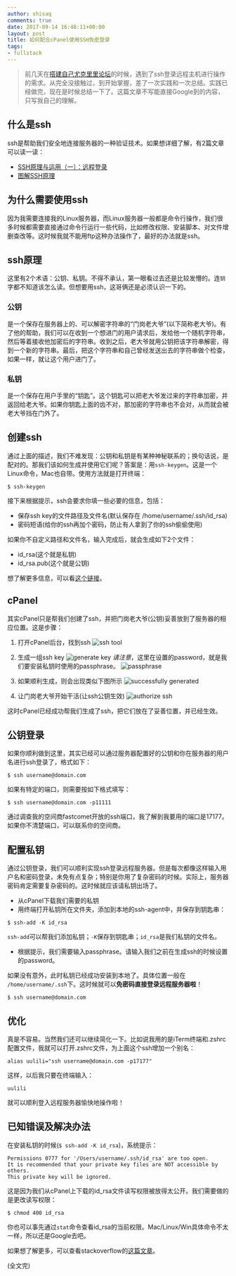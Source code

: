 ```yaml
---
author: shisaq
comments: true
date: 2017-09-14 16:48:11+00:00
layout: post
title: 如何配合cPanel使用SSH免密登录
tags:
- fullstack
---
```


> 前几天在[搭建自己尤克里里论坛](/fullstack/2017/09/13/flarum-deployment.html)的时候，遇到了ssh登录远程主机进行操作的需求。从完全没接触过，到开始掌握，差了一次实践和一次总结。实践已经做完，现在是时候总结一下了。这篇文章不写能直接Google到的内容，只写我自己的理解。

## 什么是ssh

ssh是帮助我们安全地连接服务器的一种验证技术。如果想详细了解，有2篇文章可以读一读：

* [SSH原理与运用（一）：远程登录](http://www.ruanyifeng.com/blog/2011/12/ssh_remote_login.html)
* [图解SSH原理](http://www.jianshu.com/p/33461b619d53)

## 为什么需要使用ssh

因为我需要连接我的Linux服务器，而Linux服务器一般都是命令行操作，我们很多时候都需要直接通过命令行运行一些代码，比如修改权限、安装脚本、对文件增删查改等。这时候我就不能用ftp这种办法操作了，最好的办法就是ssh。

## ssh原理

这里有2个术语：公钥、私钥。不得不承认，第一眼看过去还是比较发懵的。连`钥`字都不知道该怎么读。但想要用ssh，这哥俩还是必须认识一下的。

### 公钥

是一个保存在服务器上的、可以解密字符串的“门岗老大爷”(以下简称老大爷)。有了他的帮助，我们可以在收到一个想进门的用户请求后，发给他一个随机字符串，然后等着接收他加密后的字符串。收到之后，老大爷就用公钥把该字符串解密，得到一个新的字符串。最后，把这个字符串和自己曾经发送出去的字符串做个检查，如果一样，就让这个用户进门了。

### 私钥

是一个保存在用户手里的“钥匙”。这个钥匙可以把老大爷发过来的字符串加密，并返回给老大爷。如果你钥匙上面的齿不对，那加密的字符串也不会对，从而就会被老大爷挡在门外了。

## 创建ssh

通过上面的描述，我们不难发现：公钥和私钥是有某种神秘联系的；换句话说，是配对的。那我们该如何生成并使用它们呢？答案是：用`ssh-keygen`。这是一个Linux命令，Mac也自带。使用方法就是打开终端：

`$ ssh-keygen`

接下来根据提示，ssh会要求你填一些必要的信息，包括：

* 保存ssh key的文件路径及文件名(默认保存在 /home/username/.ssh/id_rsa)
* 密码短语(给你的ssh再加个密码，防止有人拿到了你的ssh偷偷使用)

如果你不自定义路径和文件名，输入完成后，就会生成如下2个文件：

* id_rsa(这个就是私钥)
* id_rsa.pub(这个就是公钥)

想了解更多信息，可以看[这个链接](https://www.ssh.com/ssh/keygen/)。

## cPanel

其实cPanel只是帮我们创建了ssh，并把门岗老大爷(公钥)妥善放到了服务器的相应位置。这是步骤：

1. 打开cPanel后台，找到ssh ![ssh tool](https://i.loli.net/2017/09/15/59bb19163ca51.png)

2. 生成一组ssh key ![generate key](https://i.loli.net/2017/09/15/59bb193278288.png) _请注意_，这里在设置的password，就是我们要安装私钥时使用的passphrase。 ![passphrase](https://i.loli.net/2017/09/15/59bb199da14be.png)

3. 如果顺利生成，则会出现类似下图所示 ![successfully generated](https://i.loli.net/2017/09/15/59bb1a19919e0.png)

4. 让门岗老大爷开始干活(让ssh公钥生效) ![authorize ssh](https://i.loli.net/2017/09/15/59bb1d054772e.png)

这时cPanel已经成功帮我们生成了ssh，把它们放在了妥善位置，并已经生效。

## 公钥登录

如果你顺利做到这里，其实已经可以通过服务器配置好的公钥和你在服务器的用户名进行ssh登录了，格式如下：

`$ ssh username@domain.com`

如果有特定的端口，则需要按如下格式填写：

`$ ssh username@domain.com -p11111`

通过调查我的空间商fastcomet开放的ssh端口，我了解到我要用的端口是17177。如果你不清楚端口，可以联系你的空间商。

## 配置私钥

通过公钥登录，我们可以顺利实现ssh登录远程服务器。但是每次都像这样输入用户名和密码登录，未免有点复杂；特别是你用了复杂密码的时候。实际上，服务器密码肯定需要复杂密码的。这时候就应该请私钥出场了。

* 从cPanel下载我们需要的私钥
* 用终端打开私钥所在文件夹，添加到本地的ssh-agent中，并保存到钥匙串：

 `$ ssh-add -K id_rsa`

 `ssh-add`可以帮我们添加私钥；`-K`保存到钥匙串；`id_rsa`是我们私钥的文件名。

* 根据提示，我们需要输入passphrase。请输入我们之前在生成ssh的时候设置的password。

如果没有意外，此时私钥已经成功安装到本地了。具体位置一般在 `/home/username/.ssh`下。这时候就可以**免密码直接登录远程服务器啦**！

`$ ssh username@domain.com`

## 优化

真是不容易。当然我们还可以继续简化一下。比如说我用的是iTerm终端和.zshrc配置文件，我就可以打开.zshrc文件，为上面这个ssh增加一个别名：

`alias uulili="ssh username@domain.com -p17177"`

这样，以后我只要在终端输入：

`uulili`

就可以顺利登入远程服务器愉快地操作啦！

## 已知错误及解决办法

在安装私钥的时候(`$ ssh-add -K id_rsa`)，系统提示：

```
Permissions 0777 for '/Users/username/.ssh/id_rsa' are too open.
It is recommended that your private key files are NOT accessible by others.
This private key will be ignored.
```

这是因为我们从cPanel上下载的id_rsa文件读写权限被放得太公开。我们需要做的是更改读写权限：

`$ chmod 400 id_rsa`

你也可以事先通过`stat`命令查看id_rsa的当前权限。Mac/Linux/Win具体命令不太一样，所以还是Google去吧。

如果想了解更多，可以查看stackoverflow的[这篇文章](https://stackoverflow.com/a/9270753/5769598)。

(全文完)
